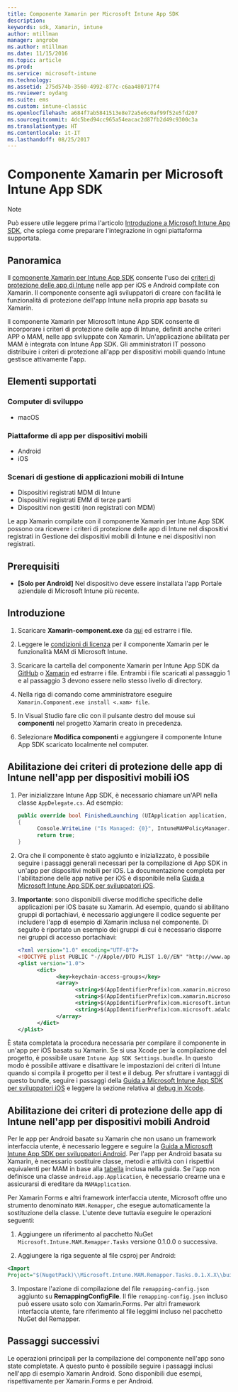```yaml
---
title: Componente Xamarin per Microsoft Intune App SDK
description: 
keywords: sdk, Xamarin, intune
author: mtillman
manager: angrobe
ms.author: mtillman
ms.date: 11/15/2016
ms.topic: article
ms.prod: 
ms.service: microsoft-intune
ms.technology: 
ms.assetid: 275d574b-3560-4992-877c-c6aa480717f4
ms.reviewer: oydang
ms.suite: ems
ms.custom: intune-classic
ms.openlocfilehash: a684f7ab5841513e8e72a5e6c0af99f52e5fd207
ms.sourcegitcommit: 4dc5bed94cc965a54eacac2d87fb2d49c9300c3a
ms.translationtype: HT
ms.contentlocale: it-IT
ms.lasthandoff: 08/25/2017
---
```

# <a name="microsoft-intune-app-sdk-xamarin-component"></a>Componente Xamarin per Microsoft Intune App SDK

> [!NOTE]
> Può essere utile leggere prima l'articolo [Introduzione a Microsoft Intune App SDK](app-sdk-get-started.md), che spiega come preparare l'integrazione in ogni piattaforma supportata.



## <a name="overview"></a>Panoramica
Il [componente Xamarin per Intune App SDK](https://components.xamarin.com/view/microsoft.intune.mam) consente l'uso dei [criteri di protezione delle app di Intune](/intune-classic/deploy-use/protect-app-data-using-mobile-app-management-policies-with-microsoft-intune) nelle app per iOS e Android compilate con Xamarin. Il componente consente agli sviluppatori di creare con facilità le funzionalità di protezione dell'app Intune nella propria app basata su Xamarin.

Il componente Xamarin per Microsoft Intune App SDK consente di incorporare i criteri di protezione delle app di Intune, definiti anche criteri APP o MAM, nelle app sviluppate con Xamarin. Un'applicazione abilitata per MAM è integrata con Intune App SDK. Gli amministratori IT possono distribuire i criteri di protezione all'app per dispositivi mobili quando Intune gestisce attivamente l'app.

## <a name="whats-supported"></a>Elementi supportati

### <a name="developer-machines"></a>Computer di sviluppo
* macOS


### <a name="mobile-app-platforms"></a>Piattaforme di app per dispositivi mobili
* Android
* iOS


### <a name="intune-mobile-application-management-scenarios"></a>Scenari di gestione di applicazioni mobili di Intune

* Dispositivi registrati MDM di Intune
* Dispositivi registrati EMM di terze parti
* Dispositivi non gestiti (non registrati con MDM)

Le app Xamarin compilate con il componente Xamarin per Intune App SDK possono ora ricevere i criteri di protezione delle app di Intune nel dispositivi registrati in Gestione dei dispositivi mobili di Intune e nei dispositivi non registrati.

## <a name="prerequisites"></a>Prerequisiti

* **[Solo per Android]** Nel dispositivo deve essere installata l'app Portale aziendale di Microsoft Intune più recente.

## <a name="get-started"></a>Introduzione

1.  Scaricare **Xamarin-component.exe** da [qui](https://components.xamarin.com/submit/xpkg) ed estrarre i file.

2. Leggere le [condizioni di licenza](https://components.xamarin.com/license/microsoft.intune.mam) per il componente Xamarin per le funzionalità MAM di Microsoft Intune.

3.  Scaricare la cartella del componente Xamarin per Intune App SDK da [GitHub](https://github.com/msintuneappsdk/intune-app-sdk-xamarin) o [Xamarin](https://components.xamarin.com/license/microsoft.intune.mam) ed estrarre i file. Entrambi i file scaricati al passaggio 1 e al passaggio 3 devono essere nello stesso livello di directory.

4.  Nella riga di comando come amministratore eseguire `Xamarin.Component.exe install <.xam> file`.

5.  In Visual Studio fare clic con il pulsante destro del mouse sui **componenti** nel progetto Xamarin creato in precedenza.

6.  Selezionare **Modifica componenti** e aggiungere il componente Intune App SDK scaricato localmente nel computer.



## <a name="enabling-intune-app-protection-polices-in-your-ios-mobile-app"></a>Abilitazione dei criteri di protezione delle app di Intune nell'app per dispositivi mobili iOS
1.  Per inizializzare Intune App SDK, è necessario chiamare un'API nella classe `AppDelegate.cs`. Ad esempio:

      ```csharp
      public override bool FinishedLaunching (UIApplication application, NSDictionary launchOptions)
      {
            Console.WriteLine ("Is Managed: {0}", IntuneMAMPolicyManager.Instance.PrimaryUser != null);
            return true;
      }

      ```

2.  Ora che il componente è stato aggiunto e inizializzato, è possibile seguire i passaggi generali necessari per la compilazione di App SDK in un'app per dispositivi mobili per iOS. La documentazione completa per l'abilitazione delle app native per iOS è disponibile nella [Guida a Microsoft Intune App SDK per sviluppatori iOS](app-sdk-ios.md).
3. **Importante**: sono disponibili diverse modifiche specifiche delle applicazioni per iOS basate su Xamarin. Ad esempio, quando si abilitano gruppi di portachiavi, è necessario aggiungere il codice seguente per includere l'app di esempio di Xamarin inclusa nel componente. Di seguito è riportato un esempio dei gruppi di cui è necessario disporre nei gruppi di accesso portachiavi:

      ```xml
      <?xml version="1.0" encoding="UTF-8"?>
      <!DOCTYPE plist PUBLIC "-//Apple//DTD PLIST 1.0//EN" "http://www.apple.com/DTDs/PropertyList-1.0.dtd">
      <plist version="1.0">
            <dict>
                  <key>keychain-access-groups</key>
                  <array>
                        <string>$(AppIdentifierPrefix)com.xamarin.microsoftintunesample</string>
                        <string>$(AppIdentifierPrefix)com.xamarin.microsoftintunesample.intunemam</string>
                        <string>$(AppIdentifierPrefix)com.microsoft.intune.mam</string>
                        <string>$(AppIdentifierPrefix)com.microsoft.adalcache</string>
                  </array>
            </dict>
      </plist>
      ```

È stata completata la procedura necessaria per compilare il componente in un'app per iOS basata su Xamarin. Se si usa Xcode per la compilazione del progetto, è possibile usare `Intune App SDK Settings.bundle`. In questo modo è possibile attivare e disattivare le impostazioni dei criteri di Intune quando si compila il progetto per il test e il debug. Per sfruttare i vantaggi di questo bundle, seguire i passaggi della [Guida a Microsoft Intune App SDK per sviluppatori iOS](app-sdk-ios.md) e leggere la sezione relativa al [debug in Xcode](app-sdk-ios.md#status-result-and-debug-notifications).

## <a name="enabling-app-protection-policies-in-your-android-mobile-app"></a>Abilitazione dei criteri di protezione delle app di Intune nell'app per dispositivi mobili Android
Per le app per Android basate su Xamarin che non usano un framework interfaccia utente, è necessario leggere e seguire la [Guida a Microsoft Intune App SDK per sviluppatori Android](app-sdk-android.md). Per l'app per Android basata su Xamarin, è necessario sostituire classe, metodi e attività con i rispettivi equivalenti per MAM in base alla [tabella](app-sdk-android.md#replace-classes-methods-and-activities-with-their-mam-equivalent) inclusa nella guida. Se l'app non definisce una classe `android.app.Application`, è necessario crearne una e assicurarsi di ereditare da `MAMApplication`.

Per Xamarin Forms e altri framework interfaccia utente, Microsoft offre uno strumento denominato `MAM.Remapper`, che esegue automaticamente la sostituzione della classe. L'utente deve tuttavia eseguire le operazioni seguenti:

1.  Aggiungere un riferimento al pacchetto NuGet `Microsoft.Intune.MAM.Remapper.Tasks` versione 0.1.0.0 o successiva.

2.  Aggiungere la riga seguente al file csproj per Android:
  ```xml
  <Import
  Project="$(NugetPack)\\Microsoft.Intune.MAM.Remapper.Tasks.0.1.X.X\\build\\MonoAndroid10\\Microsoft.Intune.MAM.Remapper.targets" />
  ```

3.  Impostare l'azione di compilazione del file `remapping-config.json` aggiunto su **RemappingConfigFile**. Il file `remapping-config.json` incluso può essere usato solo con Xamarin.Forms. Per altri framework interfaccia utente, fare riferimento al file leggimi incluso nel pacchetto NuGet del Remapper.

## <a name="next-steps"></a>Passaggi successivi

Le operazioni principali per la compilazione del componente nell'app sono state completate. A questo punto è possibile seguire i passaggi inclusi nell'app di esempio Xamarin Android. Sono disponibili due esempi, rispettivamente per Xamarin.Forms e per Android.